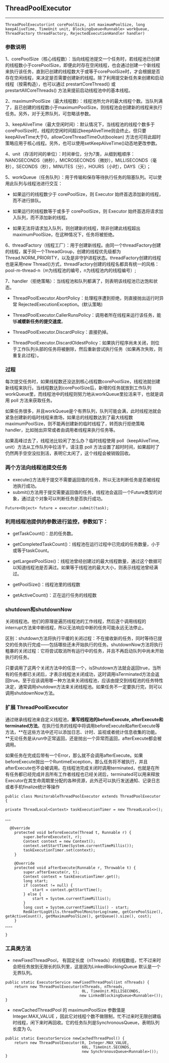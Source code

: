 ## ThreadPoolExecutor
---


```
ThreadPoolExecutor(int corePoolSize, int maximumPoolSize, long keepAliveTime, TimeUnit unit, BlockingQueue<Runnable> workQueue, ThreadFactory threadFactory, RejectedExecutionHandler handler)
```

### 参数说明

1、corePoolSize（核心线程数）：当向线程池提交一个任务时，若线程池已创建的线程数小于corePoolSize，即便此时存在空闲线程，也会通过创建一个新线程来执行该任务，直到已创建的线程数大于或等于corePoolSize时，才会根据是否存在空闲线程，来决定是否需要创建新的线程。除了利用提交新任务来创建和启动线程（按需构造），也可以通过 prestartCoreThread() 或 prestartAllCoreThreads() 方法来提前启动线程池中的基本线程。

2、maximumPoolSize（最大线程数）：线程池所允许的最大线程个数。当队列满了，且已创建的线程数小于maximumPoolSize，则线程池会创建新的线程来执行任务。另外，对于无界队列，可忽略该参数。

3、keepAliveTime（最大空闲时间）：默认情况下，当线程池的线程个数多于corePoolSize时，线程的空闲时间超过keepAliveTime则会终止。但只要keepAliveTime大于0，allowCoreThreadTimeOut(boolean) 方法也可将此超时策略应用于核心线程。另外，也可以使用setKeepAliveTime()动态地更改参数。

4、unit（存活时间的单位）：时间单位，分为7类，从细到粗顺序：NANOSECONDS（纳秒），MICROSECONDS（微妙），MILLISECONDS（毫秒），SECONDS（秒），MINUTES（分），HOURS（小时），DAYS（天）；

5、workQueue（任务队列）：用于传输和保存等待执行任务的阻塞队列。可以使用此队列与线程池进行交互：

* 如果运行的线程数少于 corePoolSize，则 Executor 始终首选添加新的线程，而不进行排队。

* 如果运行的线程数等于或多于 corePoolSize，则 Executor 始终首选将请求加入队列，而不添加新的线程。

* 如果无法将请求加入队列，则创建新的线程，除非创建此线程超出 maximumPoolSize，在这种情况下，任务将被拒绝。


6、threadFactory（线程工厂）：用于创建新线程。由同一个threadFactory创建的线程，属于同一个ThreadGroup，创建的线程优先级都为Thread.NORM_PRIORITY，以及是非守护进程状态。threadFactory创建的线程也是采用new Thread()方式，threadFactory创建的线程名都具有统一的风格：pool-m-thread-n（m为线程池的编号，n为线程池内的线程编号）;

7、handler（拒绝策略）：当线程池和队列都满了，则表明该线程池已达饱和状态。

* ThreadPoolExecutor.AbortPolicy：处理程序遭到拒绝，则直接抛出运行时异常 RejectedExecutionException。(默认策略)

* ThreadPoolExecutor.CallerRunsPolicy：调用者所在线程来运行该任务，能够**减缓新任务的提交速度**。

* ThreadPoolExecutor.DiscardPolicy：直接扔掉。

* ThreadPoolExecutor.DiscardOldestPolicy：如果执行程序尚未关闭，则位于工作队列头部的任务将被删除，然后重新尝试执行任务（如果再次失败，则重复此过程）。

### 过程

每次提交任务时，如果线程数还没达到核心线程数corePoolSize，线程池就创建新线程来执行。当线程数达到corePoolSize后，新增的任务就放到工作队列workQueue里，而线程池中的线程则努力地从workQueue里拉活来干，也就是调用 poll 方法来获取任务。

如果任务很多，并且workQueue是个有界队列，队列可能会满，此时线程池就会紧急创建新的临时线程来救场，如果总的线程数达到了最大线程数maximumPoolSize，则不能再创建新的临时线程了，转而执行拒绝策略handler，比如抛出异常或者由调用者线程来执行任务等。

如果高峰过去了，线程池比较闲了怎么办？临时线程使用 poll（keepAliveTime, unit）方法从工作队列中拉活干，请注意 poll 方法设置了超时时间，如果超时了仍然两手空空没拉到活，表明它太闲了，这个线程会被销毁回收。



### 两个方法向线程池提交任务

* execute()方法用于提交不需要返回值的任务，所以无法判断任务是否被线程池执行成功。
* submit()方法用于提交需要返回值的任务，线程池会返回一个Future类型的对象，通过这个对象可以判断任务是否执行成功。

```
Future<Object> future = executor.submit(task);
```


### 利用线程池提供的参数进行监控，参数如下：

* getTaskCount()：总的任务数。

* getCompletedTaskCount()：线程池在运行过程中已完成的任务数量，小于或等于taskCount。

* getLargestPoolSize()：线程池曾经创建过的最大线程数量，通过这个数据可以知道线程池是否满过。如果等于线程池的最大大小，则表示线程池曾经满过。

* getPoolSize()：线程池里的线程数

* getActiveCount()：正在运行任务的线程数

 
### shutdown和shutdownNow

关闭线程池。他们的原理是遍历线程池的工作线程，然后逐个调用线程的interrupt方法来中断线程，所以无法响应中断的任务可能永远无法停止。

区别：shutdown方法将执行平缓的关闭过程：不在接收新的任务，同时等待已提交的任务执行完成——包括哪些还未开始执行的任务。shutdownNow方法将执行粗暴的关闭过程：它将尝试取消所有运行中的任务，并且不再启动队列中尚未开始执行的任务。

只要调用了这两个关闭方法中的任意一个，isShutdown方法就会返回true，当所有的任务都已关闭后，才表示线程池关闭成功，这时调用isTerminated方法会返回true。至于应该调用哪一种方法来关闭线程池，应该由提交到线程池的任务特性决定，通常调用shutdown方法来关闭线程池。如果任务不一定要执行完，则可以调用shutdownNow方法。

### 扩展 ThreadPoolExecutor

通过继承线程池来自定义线程池，**重写线程池的beforeExecute, afterExecute和terminated方法**。在执行任务的线程中将调用beforeExecute和afterExecute等方法，**在这些方法中还可以添加日志、计时、监视或者统计信息收集的功能。**无论任务是从run中正常返回，还是抛出一个异常而返回，afterExecute都会被调用。

如果任务在完成后带有一个Error，那么就不会调用afterExecute。如果beforeExecute抛出一个RuntimeException，那么任务将不被执行，并且afterExecute也不会被调用。在线程池完成关闭时调用terminated，也就是在所有任务都已经完成并且所有工作者线程也已经关闭后，terminated可以用来释放Executor在其生命周期里分配的各种资源，此外还可以执行发送通知、记录日志或者手机finalize统计等操作


```
public class MonitorableThreadPoolExecutor extends ThreadPoolExecutor {

private ThreadLocal<Context> taskExecutionTimer = new ThreadLocal<>();

。。。

  @Override
    protected void beforeExecute(Thread t, Runnable r) {
        super.beforeExecute(t, r);
        Context context = new Context();
        context.setStartTime(System.currentTimeMillis());
        taskExecutionTimer.set(context);
    }

    @Override
    protected void afterExecute(Runnable r, Throwable t) {
        super.afterExecute(r, t);
        Context context = taskExecutionTimer.get();
        long start;
        if (context != null) {
            start = context.getStartTime();
        } else {
            start = System.currentTimeMillis();
        }
        long cost = System.currentTimeMillis() - start;
        RedAlertLogUtils.threadPoolMonitorLog(name, getCorePoolSize(), getActiveCount(), getMaximumPoolSize(), getQueue().size(), cost);
    }
。。。。

}

```

### 工具类方法

* newFixedThreadPool， 有固定长度（nThreads）的线程数组，忙不过来时会把任务放到无限长的队列里，这是因为LinkedBlockingQueue 默认是一个无界队列。


```
public static ExecutorService newFixedThreadPool(int nThreads) {
    return new ThreadPoolExecutor(nThreads, nThreads,
                                  0L, TimeUnit.MILLISECONDS,
                                 new LinkedBlockingQueue<Runnable>());
}

```

* newCachedThreadPool 的 maximumPoolSize 参数值是Integer.MAX_VALUE
，因此它对线程个数不做限制，忙不过来时无限创建临时线程，闲下来时再回收。它的任务队列是SynchronousQueue，表明队列长度为 0。

``` 
public static ExecutorService newCachedThreadPool() {
    return new ThreadPoolExecutor(0, Integer.MAX_VALUE,
                                  60L, TimeUnit.SECONDS,
                                  new SynchronousQueue<Runnable>());
}
```


